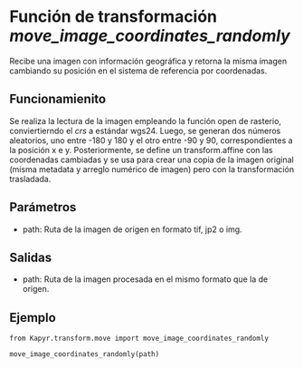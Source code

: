 # Función de transformación *move_image_coordinates_randomly*

Recibe una imagen con información geográfica y retorna la misma imagen cambiando su posición en el sistema de referencia por coordenadas.

## Funcionamienito
Se realiza la lectura de la imagen empleando la función open de rasterio, conviertierndo el *crs* a estándar wgs24. Luego, se generan dos números aleatorios, uno entre -180 y 180 y el otro entre  -90 y 90, correspondientes a la posición x e y. Posteriormente, se define un transform.affine con las coordenadas cambiadas y se usa para crear una copia de la imagen original (misma metadata y arreglo numérico de imagen) pero con la transformación trasladada.   

## Parámetros
- path: Ruta de la imagen de origen en formato tif, jp2 o img.

## Salidas
- path: Ruta de la imagen procesada en el mismo formato que la de origen. 

## Ejemplo 
```
from Kapyr.transform.move import move_image_coordinates_randomly

move_image_coordinates_randomly(path)
```
